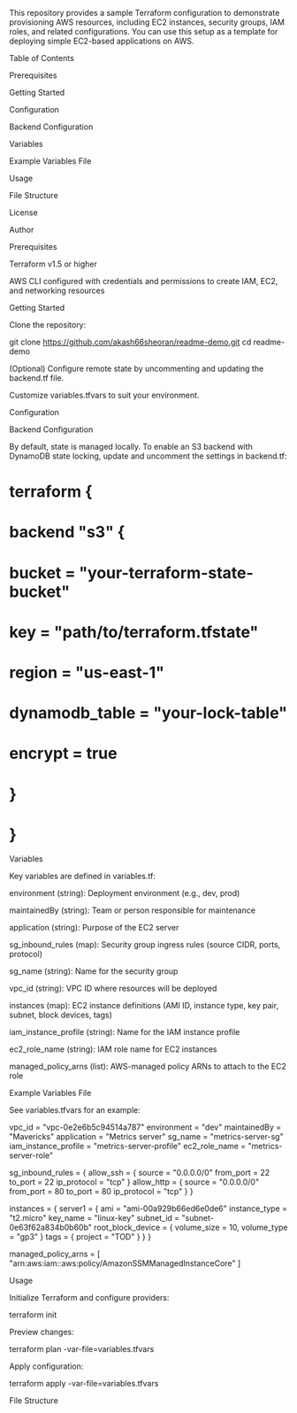 This repository provides a sample Terraform configuration to demonstrate provisioning AWS resources, including EC2 instances, security groups, IAM roles, and related configurations. You can use this setup as a template for deploying simple EC2-based applications on AWS.

Table of Contents

Prerequisites

Getting Started

Configuration

Backend Configuration

Variables

Example Variables File

Usage

File Structure

License

Author

Prerequisites

Terraform v1.5 or higher

AWS CLI configured with credentials and permissions to create IAM, EC2, and networking resources

Getting Started

Clone the repository:

git clone https://github.com/akash66sheoran/readme-demo.git
cd readme-demo

(Optional) Configure remote state by uncommenting and updating the backend.tf file.

Customize variables.tfvars to suit your environment.

Configuration

Backend Configuration

By default, state is managed locally. To enable an S3 backend with DynamoDB state locking, update and uncomment the settings in backend.tf:

# terraform {
#   backend "s3" {
#     bucket         = "your-terraform-state-bucket"
#     key            = "path/to/terraform.tfstate"
#     region         = "us-east-1"
#     dynamodb_table = "your-lock-table"
#     encrypt        = true
#   }
# }

Variables

Key variables are defined in variables.tf:

environment (string): Deployment environment (e.g., dev, prod)

maintainedBy (string): Team or person responsible for maintenance

application (string): Purpose of the EC2 server

sg_inbound_rules (map): Security group ingress rules (source CIDR, ports, protocol)

sg_name (string): Name for the security group

vpc_id (string): VPC ID where resources will be deployed

instances (map): EC2 instance definitions (AMI ID, instance type, key pair, subnet, block devices, tags)

iam_instance_profile (string): Name for the IAM instance profile

ec2_role_name (string): IAM role name for EC2 instances

managed_policy_arns (list): AWS-managed policy ARNs to attach to the EC2 role

Example Variables File

See variables.tfvars for an example:

vpc_id               = "vpc-0e2e6b5c94514a787"
environment          = "dev"
maintainedBy         = "Mavericks"
application          = "Metrics server"
sg_name              = "metrics-server-sg"
iam_instance_profile = "metrics-server-profile"
ec2_role_name        = "metrics-server-role"

sg_inbound_rules = {
  allow_ssh = {
    source      = "0.0.0.0/0"
    from_port   = 22
    to_port     = 22
    ip_protocol = "tcp"
  }
  allow_http = {
    source      = "0.0.0.0/0"
    from_port   = 80
    to_port     = 80
    ip_protocol = "tcp"
  }
}

instances = {
  server1 = {
    ami                  = "ami-00a929b66ed6e0de6"
    instance_type        = "t2.micro"
    key_name             = "linux-key"
    subnet_id            = "subnet-0e63f62a834b0b60b"
    root_block_device    = { volume_size = 10, volume_type = "gp3" }
    tags                 = { project = "TOD" }
  }
}

managed_policy_arns = [
  "arn:aws:iam::aws:policy/AmazonSSMManagedInstanceCore"
]

Usage

Initialize Terraform and configure providers:

terraform init

Preview changes:

terraform plan -var-file=variables.tfvars

Apply configuration:

terraform apply -var-file=variables.tfvars

File Structure

